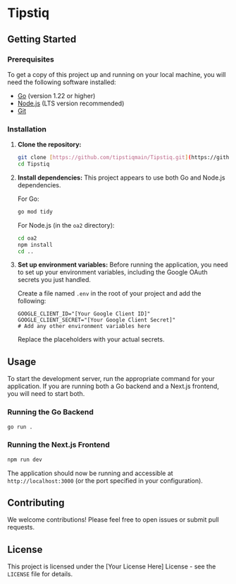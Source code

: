 # Tipstiq

## Getting Started

### Prerequisites

To get a copy of this project up and running on your local machine, you will need the following software installed:

-   [Go](https://go.dev/doc/install) (version 1.22 or higher)
-   [Node.js](https://nodejs.org/en/download/) (LTS version recommended)
-   [Git](https://git-scm.com/book/en/v2/Getting-Started-Installing-Git)

### Installation

1.  **Clone the repository:**
    ```bash
    git clone [https://github.com/tipstiqmain/Tipstiq.git](https://github.com/tipstiqmain/Tipstiq.git)
    cd Tipstiq
    ```

2.  **Install dependencies:**
    This project appears to use both Go and Node.js dependencies.

    For Go:
    ```bash
    go mod tidy
    ```

    For Node.js (in the `oa2` directory):
    ```bash
    cd oa2
    npm install
    cd ..
    ```

3.  **Set up environment variables:**
    Before running the application, you need to set up your environment variables, including the Google OAuth secrets you just handled.

    Create a file named `.env` in the root of your project and add the following:
    ```
    GOOGLE_CLIENT_ID="[Your Google Client ID]"
    GOOGLE_CLIENT_SECRET="[Your Google Client Secret]"
    # Add any other environment variables here
    ```

    Replace the placeholders with your actual secrets.

## Usage

To start the development server, run the appropriate command for your application. If you are running both a Go backend and a Next.js frontend, you will need to start both.

### Running the Go Backend

```bash
go run .
```

### Running the Next.js Frontend

```bash
npm run dev
```

The application should now be running and accessible at `http://localhost:3000` (or the port specified in your configuration).

## Contributing

We welcome contributions! Please feel free to open issues or submit pull requests.

## License

This project is licensed under the [Your License Here] License - see the `LICENSE` file for details.
